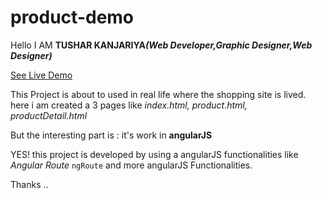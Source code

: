# product-demo

Hello 
I AM <strong>TUSHAR KANJARIYA<i>(Web Developer,Graphic Designer,Web Designer)</i></strong>

[See Live Demo](designmart.000webhostapp.com/product-demo/)

This Project is about to used in real life where the shopping site is lived.
here i am created a 3 pages like <i>index.html, product.html, productDetail.html</i>

But the interesting part is : it's work in <strong>angularJS</strong>

YES!
this project is developed by using a angularJS functionalities like <i>Angular Route</i> <code>ngRoute</code> and more angularJS Functionalities.

Thanks ..
